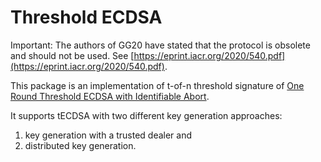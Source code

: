 # Threshold ECDSA

Important: The authors of GG20 have stated that the protocol is obsolete and should not be used. See [https://eprint.iacr.org/2020/540.pdf](https://eprint.iacr.org/2020/540.pdf).

This package is an implementation of t-of-n threshold signature of
[One Round Threshold ECDSA with Identifiable Abort](https://eprint.iacr.org/2020/540.pdf).

It supports tECDSA with two different key generation approaches:

1. key generation with a trusted dealer and
2. distributed key generation.
